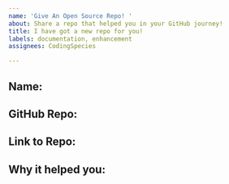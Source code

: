 ```yaml
---
name: 'Give An Open Source Repo! '
about: Share a repo that helped you in your GitHub journey!
title: I have got a new repo for you!
labels: documentation, enhancement
assignees: CodingSpecies

---
```


## Name:
<!-- This will give you a shout out! -->

## GitHub Repo:

## Link to Repo:

## Why it helped you:
